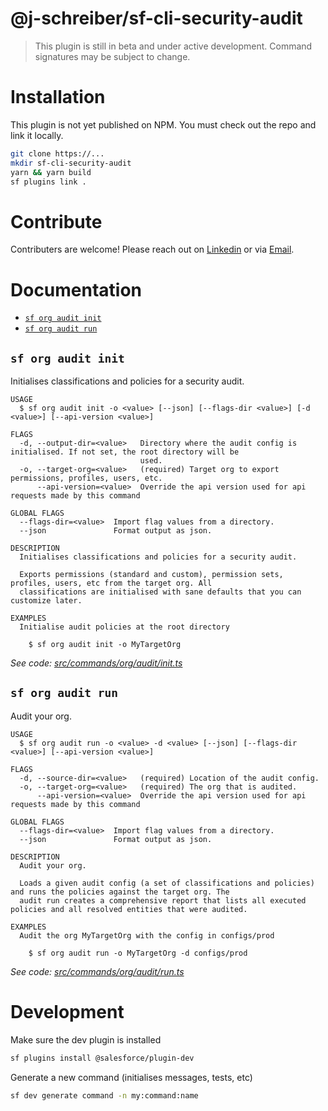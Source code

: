 # @j-schreiber/sf-cli-security-audit

> This plugin is still in beta and under active development. Command signatures may be subject to change.

# Installation

This plugin is not yet published on NPM. You must check out the repo and link it locally.

```bash
git clone https://...
mkdir sf-cli-security-audit
yarn && yarn build
sf plugins link .
```

# Contribute

Contributers are welcome! Please reach out on [Linkedin](https://www.linkedin.com/in/jannis-schreiber/) or via [Email](mailto:info@lietzau-consulting.de).

# Documentation

<!-- commands -->

- [`sf org audit init`](#sf-org-audit-init)
- [`sf org audit run`](#sf-org-audit-run)

## `sf org audit init`

Initialises classifications and policies for a security audit.

```
USAGE
  $ sf org audit init -o <value> [--json] [--flags-dir <value>] [-d <value>] [--api-version <value>]

FLAGS
  -d, --output-dir=<value>   Directory where the audit config is initialised. If not set, the root directory will be
                             used.
  -o, --target-org=<value>   (required) Target org to export permissions, profiles, users, etc.
      --api-version=<value>  Override the api version used for api requests made by this command

GLOBAL FLAGS
  --flags-dir=<value>  Import flag values from a directory.
  --json               Format output as json.

DESCRIPTION
  Initialises classifications and policies for a security audit.

  Exports permissions (standard and custom), permission sets, profiles, users, etc from the target org. All
  classifications are initialised with sane defaults that you can customize later.

EXAMPLES
  Initialise audit policies at the root directory

    $ sf org audit init -o MyTargetOrg
```

_See code: [src/commands/org/audit/init.ts](https://github.com/j-schreiber/js-sf-cli-security-audit/blob/v0.1.0/src/commands/org/audit/init.ts)_

## `sf org audit run`

Audit your org.

```
USAGE
  $ sf org audit run -o <value> -d <value> [--json] [--flags-dir <value>] [--api-version <value>]

FLAGS
  -d, --source-dir=<value>   (required) Location of the audit config.
  -o, --target-org=<value>   (required) The org that is audited.
      --api-version=<value>  Override the api version used for api requests made by this command

GLOBAL FLAGS
  --flags-dir=<value>  Import flag values from a directory.
  --json               Format output as json.

DESCRIPTION
  Audit your org.

  Loads a given audit config (a set of classifications and policies) and runs the policies against the target org. The
  audit run creates a comprehensive report that lists all executed policies and all resolved entities that were audited.

EXAMPLES
  Audit the org MyTargetOrg with the config in configs/prod

    $ sf org audit run -o MyTargetOrg -d configs/prod
```

_See code: [src/commands/org/audit/run.ts](https://github.com/j-schreiber/js-sf-cli-security-audit/blob/v0.1.0/src/commands/org/audit/run.ts)_

<!-- commandsstop -->

# Development

Make sure the dev plugin is installed

```bash
sf plugins install @salesforce/plugin-dev
```

Generate a new command (initialises messages, tests, etc)

```bash
sf dev generate command -n my:command:name
```
